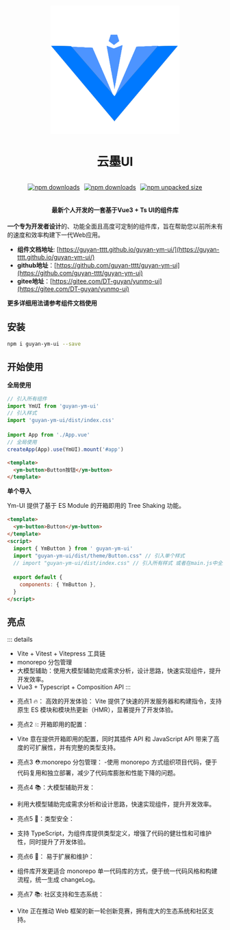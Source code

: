 
<div align="center">


<img src="./docs/logo.png" style="width: 300px;height: 300px;" alt=""></img>

<h1>云墨UI</h1>

<div style="display: flex; justify-content: center; align-items: center;gap: 10px;">

<a href="https://www.npmjs.com/package/guyan-ym-ui"><img src="https://img.shields.io/npm/d18m/guyan-ym-ui?logo=npm&color=orange" alt="npm downloads"></a> 

<a href="https://www.npmjs.com/package/guyan-ym-ui"><img src="https://img.shields.io/npm/v/guyan-ym-ui?logo=npm&color=blue" alt="npm downloads"></a> 

<a href="https://www.npmjs.com/package/guyan-ym-ui"><img src="https://img.shields.io/npm/unpacked-size/guyan-ym-ui?logo=GitLFS&logoColor=white&color=yellow" alt="npm unpacked size"></a> 

</div>

<h4>最新个人开发的一套基于Vue3 + Ts UI的组件库</h4>

</div>

**一个专为开发者设计**的、功能全面且高度可定制的组件库，旨在帮助您以前所未有的速度和效率构建下一代Web应用。





- **组件文档地址**: [https://guyan-tttt.github.io/guyan-ym-ui/](https://guyan-tttt.github.io/guyan-ym-ui/)
- **github地址**：[https://github.com/guyan-tttt/guyan-ym-ui](https://github.com/guyan-tttt/guyan-ym-ui)
- **gitee地址**：[https://gitee.com/DT-guyan/yunmo-ui](https://gitee.com/DT-guyan/yunmo-ui)

**更多详细用法请参考组件文档使用**

## 安装

```bash
npm i guyan-ym-ui --save
```

## 开始使用

**全局使用**


```js
// 引入所有组件
import YmUI from 'guyan-ym-ui'
// 引入样式
import 'guyan-ym-ui/dist/index.css'

import App from './App.vue'
// 全局使用
createApp(App).use(YmUI).mount('#app')
```

```html
<template>
  <ym-button>Button按钮</ym-button>
</template>
```

**单个导入**

Ym-UI 提供了基于 ES Module 的开箱即用的 Tree Shaking 功能。


```html
<template>
  <ym-button>Button</ym-button>
</template>
<script>
  import { YmButton } from ' guyan-ym-ui'
  import "guyan-ym-ui/dist/theme/Button.css" // 引入单个样式
  // import "guyan-ym-ui/dist/index.css" // 引入所有样式 或者在main.js中全局引入

  export default {
    components: { YmButton },
  }
</script>
```

## 亮点

::: details
- Vite + Vitest + Vitepress 工具链
- monorepo 分包管理
- 大模型辅助：使用大模型辅助完成需求分析，设计思路，快速实现组件，提升开发效率。
- Vue3 + Typescript + Composition API 
:::

* 亮点1 🔥： 高效的开发体验：
Vite 提供了快速的开发服务器和构建指令，支持原生 ES 模块和模块热更新（HMR），显著提升了开发体验。

* 亮点2 💧: 开箱即用的配置：
- Vite 意在提供开箱即用的配置，同时其插件 API 和 JavaScript API 带来了高度的可扩展性，并有完整的类型支持。

* 亮点3 ⛑️:monorepo 分包管理：
-使用 monorepo 方式组织项目代码，便于代码复用和独立部署，减少了代码库膨胀和性能下降的问题。

* 亮点4 📚：大模型辅助开发：
- 利用大模型辅助完成需求分析和设计思路，快速实现组件，提升开发效率。

* 亮点5 🎉：类型安全：
- 支持 TypeScript，为组件库提供类型定义，增强了代码的健壮性和可维护性，同时提升了开发体验。

* 亮点6 🌹： 易于扩展和维护：
- 组件库开发更适合 monorepo 单一代码库的方式，便于统一代码风格和构建流程，统一生成 changeLog。

* 亮点7 📚: 社区支持和生态系统：
- Vite 正在推动 Web 框架的新一轮创新竞赛，拥有庞大的生态系统和社区支持。


